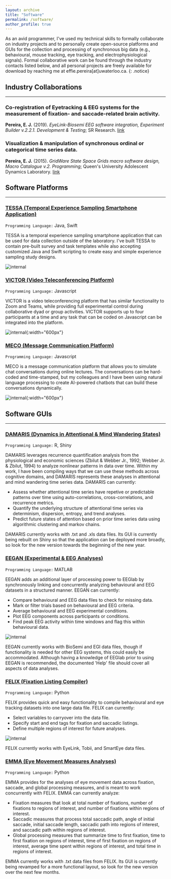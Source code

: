 ```yaml
---
layout: archive
title: "Software"
permalink: /software/
author_profile: true
---
```


As an avid programmer, I've used my technical skills to formally collaborate on industry projects and to personally create open-source platforms and GUIs for the collection and processing of synchronous big data (e.g., behavioural, mouse tracking, eye tracking, and electrophysiological signals). Formal collaborative work can be found through the industry contacts listed below, and all personal projects are freely available for download by reaching me at effie.pereira[at]uwaterloo.ca.
{: .notice}


## Industry Collaborations
------

### Co-registration of Eyetracking & EEG systems for the measurement of fixation- and saccade-related brain activity.
**Pereira, E. J.** (2019). _EyeLink-Biosemi EEG software integration, Experiment Builder v.2.2.1. Development & Testing_; SR Research.
[link](https://www.sr-research.com/eyelink-biosemi-integration/)

### Visualization & manipulation of synchronous ordinal or categorical time series data.
**Pereira, E. J.** (2015). _GridWare State Space Grids macro software design, Macro Catalogue v.2. Programming_; Queen's University Adolescent Dynamics Laboratory.
[link](http://statespacegrids.org/)


## Software Platforms
------

### <ins>TESSA (Temporal Experience Sampling Smartphone Application)</ins>
`Programming Language:` Java, Swift

TESSA is a temporal experience sampling smartphone application that can be used for data collection outside of the laboratory. I've built TESSA to contain pre-built survey and task templates while also accepting customized Java and Swift scripting to create easy and simple experience sampling study designs.

![internal](/images/software_TESSA.jpg)


### <ins>VICTOR (Video Teleconferencing Platform)</ins>
`Programming Language:` Javascript

VICTOR is a video teleconferencing platform that has similar functionality to Zoom and Teams, while providing full experimental control during collaborative dyad or group activities. VICTOR supports up to four participants at a time and any task that can be coded on Javascript can be integrated into the platform.

![internal](/images/software_VICTOR.gif){:width="600px"}


### <ins>MECO (Message Communication Platform)</ins>
`Programming Language:` Javascript

MECO is a message communication platform that allows you to simulate chat conversations during online lectures. The conversations can be hard-coded and time-stamped, but my colleagues and I have been using natural language processing to create AI-powered chatbots that can build these conversations dynamically.

![internal](/images/software_MECO.gif){:width="600px"}


## Software GUIs
------

### <ins>DAMARIS (Dynamics in Attentional & Mind Wandering States)</ins>
`Programming Language:` R, Shiny

DAMARIS leverages recurrence quantification analysis from the physiological and economic sciences (Zbilut & Webber Jr., 1992; Webber Jr. & Zbilut, 1994) to analyze nonlinear patterns in data over time. Within my work, I have been compiling ways that we can use these methods across cognitive domains, and DAMARIS represents these analyses in attentional and mind wandering time series data. DAMARIS can currently:
* Assess whether attentional time series have repetive or predictable patterns over time using auto-correlations, cross-correlations, and recurrence metrics.
* Quantify the underlying structure of attentional time series via determinism, dispersion, entropy, and trend analyses.
* Predict future states of attention based on prior time series data using algorithmic clustering and markov chains.

DAMARIS currently works with .txt and .xls data files. Its GUI is currently being rebuilt on Shiny so that the application can be deployed more broadly, so look for the new version towards the beginning of the new year.


### <ins>EEGAN (Experimental & EEG Analyses)</ins>
`Programming Language:` MATLAB

EEGAN adds an additional layer of processing power to EEGlab by synchronously linking and concurrently analyzing behavioural and EEG datasets in a structured manner. EEGAN can currently:
* Compare behavioural and EEG data files to check for missing data.
* Mark or filter trials based on behavioural and EEG criteria.
* Average behavioural and EEG experimental conditions.
* Plot EEG components across participants or conditions.
* Find peak EEG activity within time windows and flag this within behavioural data.

![internal](/images/software_EEGAN.jpg)

EEGAN currently works with BioSemi and EGI data files, though if functionality is needed for other EEG systems, this could easily be accommodated. Although having a knowledge of EEGlab prior to using EEGAN is recommended, the documented 'Help' file should cover all aspects of data analyses.


### <ins>FELIX (Fixation Listing Compiler)</ins>
`Programming Language:` Python

FELIX provides quick and easy functionality to compile behavioural and eye tracking datasets into one large data file. FELIX can currently:
* Select variables to carryover into the data file.
* Specify start and end tags for fixation and saccadic listings.
* Define multiple regions of interest for future analyses.

![internal](/images/software_FELIX.jpg)

FELIX currently works with EyeLink, Tobii, and SmartEye data files.


### <ins>EMMA (Eye Movement Measures Analyses)</ins>
`Programming Language:` Python

EMMA provides for the analyses of eye movement data across fixation, saccade, and global processing measures, and is meant to work concurrently with FELIX. EMMA can currently analyze:
* Fixation measures that look at total number of fixations, number of fixations to regions of interest, and number of fixations within regions of interest.
* Saccadic measures that process total saccadic path, angle of initial saccade, initial saccade length, saccadic path into regions of interest, and saccadic path within regions of interest.
* Global processing measures that summarize time to first fixation, time to first fixation on regions of interest, time of first fixation on regions of interest, average time spent within regions of interest, and total time in regions of interest.

EMMA currently works with .txt data files from FELIX. Its GUI is currently being revamped for a more functional layout, so look for the new version over the next few months.